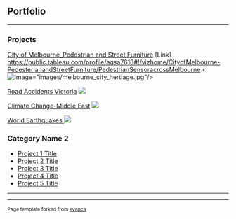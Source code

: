 ## Portfolio

---

### Projects

[City of Melbourne_Pedestrian and Street Furniture](/sample_page)
[Link] https://public.tableau.com/profile/aqsa7618#!/vizhome/CityofMelbourne-PedesterianandStreetFurniture/PedestrianSensoracrossMelbourne
<![Image](src)="images/melbourne_city_hertiage.jpg"/>

[Road Accidents Victoria](/pdf/sample_presentation.pdf)
<img src="images/accidents.jpg"/>

[Climate Change-Middle East](http://example.com/)
<img src="images/climate_change.jpg"/>

[World Earthquakes ](http://example.com/)
<img src="images/eathquakes.jpg"/>

### Category Name 2

- [Project 1 Title](http://example.com/)
- [Project 2 Title](http://example.com/)
- [Project 3 Title](http://example.com/)
- [Project 4 Title](http://example.com/)
- [Project 5 Title](http://example.com/)

---




---
<p style="font-size:11px">Page template forked from <a href="https://github.com/evanca/quick-portfolio">evanca</a></p>
<!-- Remove above link if you don't want to attibute -->
